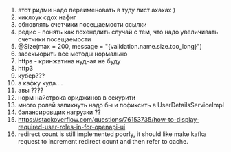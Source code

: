 1. этот ридми надо переименовать в туду лист ахахах )
2. киклоук сдох нафиг
3. обновлять счетчики посещаемости ссылки
4. редис - понять как похендлить случай с тем, что надо увеличивать счетчики посещаемости 
5. @Size(max = 200, message = "{validation.name.size.too_long}")
6. засекьюрить все методы нормально
7. https - кринжатина нудная не буду
8. http3
9. кубер??? 
10. а кафку куда....
11. авы ????
12. норм найстрока ориджинов в секурити
13. много ролей запихнуть надо бы и пофиксить в UserDetailsServiceImpl
14. балансировщик нагрузки ??
15. https://stackoverflow.com/questions/76153735/how-to-display-required-user-roles-in-for-openapi-ui
16. redirect count is still implemented poorly, it should like make kafka request to increment redirect count and then refer to cache. 